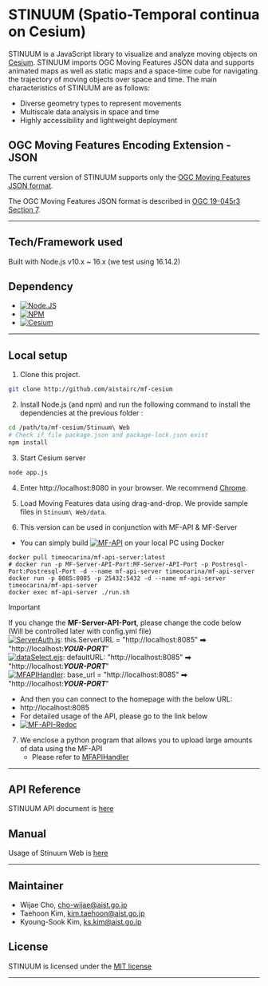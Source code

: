 # STINUUM (Spatio-Temporal continua on Cesium)

STINUUM is a JavaScript library to visualize and analyze moving objects on [Cesium](https://cesiumjs.org).
STINUUM imports OGC Moving Features JSON data and supports animated maps as well as static maps and a space-time cube for navigating the trajectory of moving objects over space and time. The main characteristics of STINUUM are as follows:

- Diverse geometry types to represent movements
- Multiscale data analysis in space and time
- Highly accessibility and lightweight deployment

## OGC Moving Features Encoding Extension - JSON

The current version of STINUUM supports only the [OGC Moving Features JSON format](https://docs.opengeospatial.org/is/19-045r3/19-045r3.html).

The OGC Moving Features JSON format is described in [OGC 19-045r3 Section 7](https://docs.opengeospatial.org/is/19-045r3/19-045r3.html#_moving_features_json_encodings).
- - -

## Tech/Framework used

Built with Node.js v10.x ~ 16.x (we test using 16.14.2)

## Dependency

* [![Node.JS][node-shield]][node-js-url]
* [![NPM][npm-shield]][npm-js-url]
* [![Cesium][cesium-shield]][cesium-js-url]

- - -

## Local setup

1. Clone this project.

```sh
git clone http://github.com/aistairc/mf-cesium
```

2. Install Node.js (and npm) and run the following command to install the dependencies at the previous folder :

```sh
cd /path/to/mf-cesium/Stinuum\ Web
# Check if file package.json and package-lock.json exist
npm install
```

3. Start Cesium server

```sh
node app.js
```

4. Enter http://localhost:8080 in your browser. We recommend [Chrome](https://www.google.com/intl/ko/chrome/).

5. Load Moving Features data using drag-and-drop. We provide sample files in ```Stinuum\ Web/data```.

6. This version can be used in conjunction with MF-API & MF-Server
- You can simply build [![MF-API][github-shield]][mf-server-url] on your local PC using Docker
```shell
docker pull timeocarina/mf-api-server:latest
# docker run -p MF-Server-API-Port:MF-Server-API-Port -p Postresql-Port:Postresql-Port -d --name mf-api-server timeocarina/mf-api-server
docker run -p 8085:8085 -p 25432:5432 -d --name mf-api-server timeocarina/mf-api-server
docker exec mf-api-server ./run.sh
```
> [!IMPORTANT]  
> If you change the __MF-Server-API-Port__, please change the code below  
> (Will be controlled later with config.yml file)  
> [![ServerAuth.js][js-shield]][serverauth-url]: this.ServerURL = "http://localhost:8085" ⮕ "http://localhost:__*YOUR-PORT*__"  
> [![dataSelect.ejs][ejs-shield]][dataselect-url]: defaultURL: "http://localhost:8085" ⮕ "http://localhost:__*YOUR-PORT*__"  
> [![MFAPIHandler][py-shield]][mfapihandler-url]: base_url = "http://localhost:8085" ⮕ "http://localhost:__*YOUR-PORT*__"    

- And then you can connect to the homepage with the below URL:
- http://localhost:8085
- For detailed usage of the API, please go to the link below
- [![MF-API-Redoc][redoc-shield]][mf-api-redoc]

7. We enclose a python program that allows you to upload large amounts of data using the MF-API
   - Please refer to [MFAPIHandler](https://github.com/aistairc/mf-cesium/tree/mf-cesium_api/MFAPIHandler)
- - -

## API Reference

STINUUM API document is [here](https://github.com/aistairc/mf-cesium/wiki/API-Reference)

## Manual

Usage of Stinuum Web is [here](https://github.com/aistairc/mf-cesium/wiki/Stinuum-Web-Manual)

- - -
## Maintainer

- Wijae Cho, cho-wijae@aist.go.jp
- Taehoon Kim, kim.taehoon@aist.go.jp
- Kyoung-Sook Kim, ks.kim@aist.go.jp

## License

STINUUM is licensed under the [MIT license](https://github.com/aistairc/mf-cesium/blob/master/LICENSE)

---



[github-shield]: https://img.shields.io/badge/MF_API-181717?style=flat&logo=github&logoColor=white
[mf-server-url]: https://github.com/aistairc/mf-api
[mf-api-swagger]: http://localhost:8085/openapi?f=html
[swagger-shield]: https://img.shields.io/badge/MF_API_Swagger-85EA2D?style=flat&logo=Swagger&logoColor=white
[mf-api-redoc]: http://localhost:8085/openapi?f=html&ui=redoc
[redoc-shield]: https://img.shields.io/badge/MF_API_Redoc-8CA1AF?style=flat&logo=readthedocs&logoColor=white
[node-js-url]: https://nodejs.org/
[node-shield]: https://img.shields.io/badge/Node.js_v16.14.2-339933?style=flat&logo=Node.js&logoColor=white
[npm-js-url]: https://www.npmjs.com/
[npm-shield]: https://img.shields.io/badge/NPM_v8.5.0-CB3837?style=flat&logo=npm&logoColor=white
[cesium-js-url]: https://github.com/CesiumGS/cesium
[cesium-shield]: https://img.shields.io/badge/Cesium_v1.73-6CADDF?style=flat&logo=Cesium&logoColor=white
[js-shield]:  https://img.shields.io/badge/ServerAuth.js-F7DF1E?style=flat&logo=javascript&logoColor=white
[serverauth-url]: https://github.com/aistairc/mf-cesium/blob/mf-cesium_api/Stinuum%20Web/src/js/mf-cesium/ServerAuth.js

[ejs-shield]:  https://img.shields.io/badge/dataSelect.ejs-E34F26?style=flat&logo=html5&logoColor=white
[dataselect-url]: https://github.com/aistairc/mf-cesium/blob/mf-cesium_api/Stinuum%20Web/views/dataSelect.ejs

[py-shield]: https://img.shields.io/badge/MFAPIHandler.py-3776AB?style=flat&logo=python&logoColor=white
[mfapihandler-url]: https://github.com/aistairc/mf-cesium/blob/mf-cesium_api/MFAPIHandler/MFAPIHandler.py
